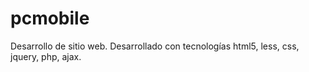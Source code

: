 # pcmobile
Desarrollo de sitio web. Desarrollado con tecnologías html5, less, css, jquery, php, ajax.

